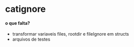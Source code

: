 # catignore

#### o que falta?

- transformar variaveis files, rootdir e fileIgnore em structs
- arquivos de testes
